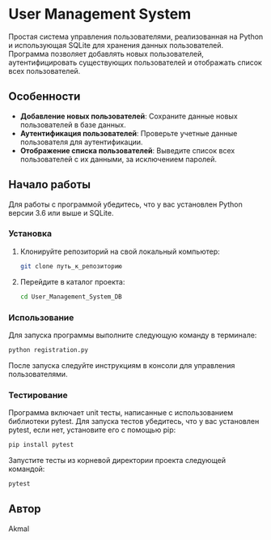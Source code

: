 # User Management System

Простая система управления пользователями, реализованная на Python и использующая SQLite для хранения данных пользователей. Программа позволяет добавлять новых пользователей, аутентифицировать существующих пользователей и отображать список всех пользователей.

## Особенности

- **Добавление новых пользователей**: Сохраните данные новых пользователей в базе данных.
- **Аутентификация пользователей**: Проверьте учетные данные пользователя для аутентификации.
- **Отображение списка пользователей**: Выведите список всех пользователей с их данными, за исключением паролей.

## Начало работы

Для работы с программой убедитесь, что у вас установлен Python версии 3.6 или выше и SQLite.

### Установка

1. Клонируйте репозиторий на свой локальный компьютер:
    ```bash
    git clone путь_к_репозиторию
    ```
2. Перейдите в каталог проекта:
    ```bash
    cd User_Management_System_DB
    ```

### Использование

Для запуска программы выполните следующую команду в терминале:
```bash
python registration.py
```
После запуска следуйте инструкциям в консоли для управления пользователями.

### Тестирование

Программа включает unit тесты, написанные с использованием библиотеки pytest. Для запуска тестов убедитесь, что у вас установлен pytest, если нет, установите его с помощью pip:
```bash
pip install pytest
```

Запустите тесты из корневой директории проекта следующей командой:
```bash
pytest
```
## Автор

Akmal